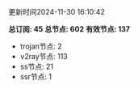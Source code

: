 更新时间2024-11-30 16:10:42

**总订阅: 45**
**总节点: 602**
**有效节点: 137**
- trojan节点: 2
- v2ray节点: 113
- ss节点: 21
- ssr节点: 1
